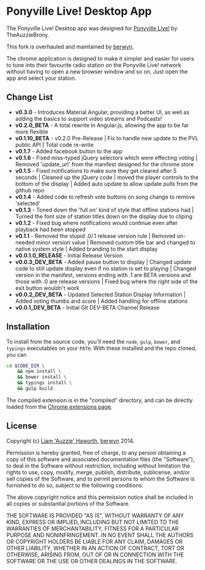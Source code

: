 Ponyville Live! Desktop App
=========

The Ponyville Live! Desktop app was designed for [Ponyville Live!][1] by TheAuzzieBrony.

This fork is overhauled and maintained by [berwyn][3].

The chrome application is designed to make it simpler and easier for users to tune into their favourite radio station on the Ponyville Live! network without having to open a new browser window and so on. Just open the app and select your station.

Change List
----

* **v0.3.0** - Introduces Material Angular, providing a better UI, as well as adding the basics to support video streams and Podcasts!
* **v0.2.0_BETA** - A total rewrite in Angular.js, allowing the app to be far more flexible
* **v0.1.10_BETA** - v0.2.0 Pre-Release | Fix to handle new update to the PVL public API | Total code re-write
* **v0.1.7** - Added facebook button to the app
* **v0.1.6** - Fixed miss-typed jQuery selectors which were effecting voting | Removed 'update_url' from the manifest designed for the chrome store
* **v0.1.5** - Fixed notifications to make sure they get cleared after 5 seconds | Cleaned up the jQuery code | moved the player controls to the bottom of the display | Added auto update to allow update pulls from the github repo
* **v0.1.4** - Added code to refresh vote buttons on song change to remove 'selected'
* **v0.1.3** - Toned down the 'full on' kind of style that offline stations had | Turned the font size of station titles down on the display due to cliping
* **v0.1.2** - Fixed bug where notifications would continue even after playback had been stopped
* **v0.1.1** - Removed the stupid .0/.1 release version rule | Removed un-needed minor version value | Removed custom title bar and changed to native system style | Added branding to the start display
* **v0.0.1.0_RELEASE** - Initial Release Version
* **v0.0.3_DEV_BETA** - Added pause button to display | Changed update code to still update display even if no station is set to playing | Changed version in the manifest, versions ending with .1 are BETA versions and those with .0 are release versions | Fixed bug where the right side of the exit button wouldn't work
* **v0.0.2_DEV_BETA** - Updated Selected Station Display Information | Added voting thumbs and score | Added handling for offline stations 
* **v0.0.1_DEV_BETA** - Initial Git DEV-BETA Channel Release

Installation
--------------
To install from the source code, you'll need the `node`, `gulp`, `bower`, and `typings` executables on your `PATH`.
With these installed and the repo cloned, you can
```bash
cd $CODE_DIR \
    && npm install \
    && bower install \
    && typings install \
    && gulp build
```

The compiled extension is in the "compiled" directory, and can be directly
loaded from the [Chrome extensions page][2].

License
----

Copyright (c) [Liam 'Auzzie' Haworth][auzzie], [berwyn][berwyn] 2014.

Permission is hereby granted, free of charge, to any person obtaining a copy of this software and associated documentation files (the "Software"), to deal in the Software without restriction, including without limitation the rights to use, copy, modify, merge, publish, distribute, sublicense, and/or sell copies of the Software, and to permit persons to whom the Software is furnished to do so, subject to the following conditions:

The above copyright notice and this permission notice shall be included in all copies or substantial portions of the Software.

THE SOFTWARE IS PROVIDED "AS IS", WITHOUT WARRANTY OF ANY KIND, EXPRESS OR IMPLIED, INCLUDING BUT NOT LIMITED TO THE WARRANTIES OF MERCHANTABILITY, FITNESS FOR A PARTICULAR PURPOSE AND NONINFRINGEMENT. IN NO EVENT SHALL THE AUTHORS OR COPYRIGHT HOLDERS BE LIABLE FOR ANY CLAIM, DAMAGES OR OTHER LIABILITY, WHETHER IN AN ACTION OF CONTRACT, TORT OR OTHERWISE, ARISING FROM, OUT OF OR IN CONNECTION WITH THE SOFTWARE OR THE USE OR OTHER DEALINGS IN THE SOFTWARE.

[1]:https://ponyvillelive.com
[2]:chrome://extensions
[3]:https://github.com/berwyn

[auzzie]:mailto:production@hiveradio.net
[berwyn]:mailto:berwyn.codeweaver@gmail.com